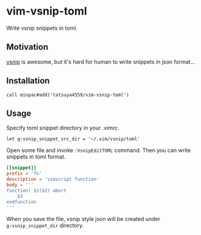 # vim-vsnip-toml

Write vsnip snippets in toml.

## Motivation
[vsnip](https://github.com/hrsh7th/vim-vsnip) is awesome, but it's hard for human to write snippets in json format...

## Installation

```vim
call minpac#add('tatsuya4559/vim-vsnip-toml')
```

## Usage

Specify toml snippet directory in your .vimrc.

```vim
let g:vsnip_snippet_src_dir = '~/.vim/vsnip/toml'
```

Open some file and invoke `:VsnipEditTOML` command.
Then you can write snippets in toml format.

```toml
[[snippet]]
prefix = 'fn'
description = 'vimscript function'
body = '''
function! $1($2) abort
	$3
endfunction
'''
```

When you save the file, vsnip style json will be created under `g:vsnip_snippet_dir` directory.
